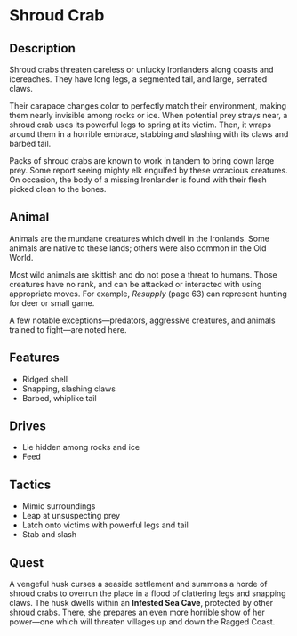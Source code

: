 # Shroud Crab

## Description
Shroud crabs threaten careless or unlucky Ironlanders along coasts and icereaches. They have long legs, a segmented tail, and large, serrated claws.

Their carapace changes color to perfectly match their environment, making them nearly invisible among rocks or ice. When potential prey strays near, a shroud crab uses its powerful legs to spring at its victim. Then, it wraps around them in a horrible embrace, stabbing and slashing with its claws and barbed tail.

Packs of shroud crabs are known to work in tandem to bring down large prey. Some report seeing mighty elk engulfed by these voracious creatures. On occasion, the body of a missing Ironlander is found with their flesh picked clean to the bones.

## Animal
Animals are the mundane creatures which dwell in the Ironlands. Some animals are native to these lands; others were also common in the Old World.

Most wild animals are skittish and do not pose a threat to humans. Those creatures have no rank, and can be attacked or interacted with using appropriate moves. For example, *Resupply* (page 63) can represent hunting for deer or small game.

A few notable exceptions—predators, aggressive creatures, and animals trained to fight—are noted here.

## Features
 - Ridged shell
 - Snapping, slashing claws
 - Barbed, whiplike tail

## Drives
 - Lie hidden among rocks and ice
 - Feed

## Tactics
 - Mimic surroundings
 - Leap at unsuspecting prey
 - Latch onto victims with powerful legs and tail
 - Stab and slash

## Quest
A vengeful husk curses a seaside settlement and summons a horde of shroud crabs to overrun the place in a flood of clattering legs and snapping claws. The husk dwells within an **Infested Sea Cave**, protected by other shroud crabs. There, she prepares an even more horrible show of her power—one which will threaten villages up and down the Ragged Coast.



